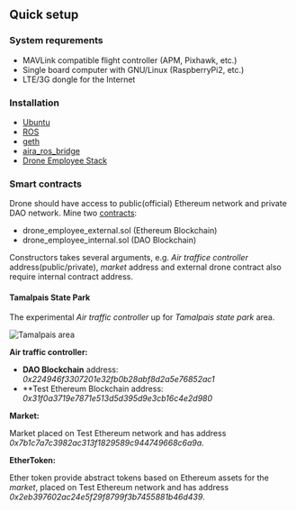 ## Quick setup

### System requrements

* MAVLink compatible flight controller (APM, Pixhawk, etc.)
* Single board computer with GNU/Linux (RaspberryPi2, etc.)
* LTE/3G dongle for the Internet

### Installation

* [Ubuntu](https://wiki.ubuntu.com/ARM/RaspberryPi)
* [ROS](http://wiki.ros.org/indigo/Installation)
* [geth](https://github.com/ethereum/go-ethereum/wiki/Installation-Instructions-for-Ubuntu)
* [aira_ros_bridge](https://github.com/aira-dao/aira_ros_bridge/tree/master/aira_ros_bridge)
* [Drone Employee Stack](https://github.com/DroneEmployee/drone_employee_ros)

### Smart contracts

Drone should have access to public(official) Ethereum network and private DAO network.
Mine two [contracts](https://github.com/DroneEmployee/contracts):

* drone_employee_external.sol (Ethereum Blockchain)
* drone_employee_internal.sol (DAO Blockchain)

Constructors takes several arguments, e.g. *Air traffice controller* address(public/private),
*market* address and external drone contract also require internal contract address.

#### Tamalpais State Park

The experimental *Air traffic controller* up for *Tamalpais state park* area.

![Tamalpais area](https://raw.githubusercontent.com/DroneEmployee/drone_employee_ros/demo_march/drone_employee/doc/tamalpais_region.png)

**Air traffic controller:**

* **DAO Blockchain** address: *0x224946f3307201e32fb0b28abf8d2a5e76852ac1*
* **Test Ethereum Blockchain address: *0x31f0a3719e7871e513d5d395d9e3cb16c4e2d980*

**Market:**

Market placed on Test Ethereum network and has address *0x7b1c7a7c3982ac313f1829589c944749668c6a9a*.

**EtherToken:**

Ether token provide abstract tokens based on Ethereum assets for the *market*, placed on Test Ethereum network and has address *0x2eb397602ac24e5f29f8799f3b7455881b46d439*.
